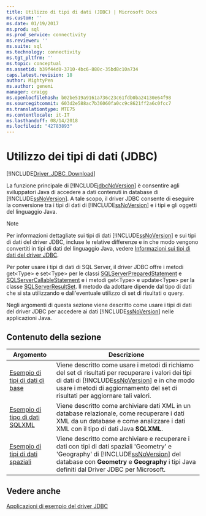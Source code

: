 ```yaml
---
title: Utilizzo di tipi di dati (JDBC) | Microsoft Docs
ms.custom: ''
ms.date: 01/19/2017
ms.prod: sql
ms.prod_service: connectivity
ms.reviewer: ''
ms.suite: sql
ms.technology: connectivity
ms.tgt_pltfrm: ''
ms.topic: conceptual
ms.assetid: b39f44d0-3710-4bc6-880c-35bd8c10a734
caps.latest.revision: 18
author: MightyPen
ms.author: genemi
manager: craigg
ms.openlocfilehash: b02be519a9161a736c23c61fdb0ba24130e64f98
ms.sourcegitcommit: 603d2e588ac7b36060fa0cc9c8621ff2a6c0fcc7
ms.translationtype: MTE75
ms.contentlocale: it-IT
ms.lasthandoff: 08/14/2018
ms.locfileid: "42783893"
---
```

# <a name="working-with-data-types-jdbc"></a>Utilizzo dei tipi di dati (JDBC)

[!INCLUDE[Driver_JDBC_Download](../../includes/driver_jdbc_download.md)]

La funzione principale di [!INCLUDE[jdbcNoVersion](../../includes/jdbcnoversion_md.md)] è consentire agli sviluppatori Java di accedere a dati contenuti in database di [!INCLUDE[ssNoVersion](../../includes/ssnoversion-md.md)]. A tale scopo, il driver JDBC consente di eseguire la conversione tra i tipi di dati di [!INCLUDE[ssNoVersion](../../includes/ssnoversion-md.md)] e i tipi e gli oggetti del linguaggio Java.  
  
> [!NOTE]  
> Per informazioni dettagliate sui tipi di dati [!INCLUDE[ssNoVersion](../../includes/ssnoversion-md.md)] e sui tipi di dati del driver JDBC, incluse le relative differenze e in che modo vengono convertiti in tipi di dati del linguaggio Java, vedere [Informazioni sui tipi di dati del driver JDBC](../../connect/jdbc/understanding-the-jdbc-driver-data-types.md).  
  
Per poter usare i tipi di dati di SQL Server, il driver JDBC offre i metodi get\<Type> e set\<Type> per le classi [SQLServerPreparedStatement](../../connect/jdbc/reference/sqlserverpreparedstatement-class.md) e [SQLServerCallableStatement](../../connect/jdbc/reference/sqlservercallablestatement-class.md) e i metodi get\<Type> e update\<Type> per la classe [SQLServerResultSet](../../connect/jdbc/reference/sqlserverresultset-class.md). Il metodo da adottare dipende dal tipo di dati che si sta utilizzando e dall'eventuale utilizzo di set di risultati o query.  
  
Negli argomenti di questa sezione viene descritto come usare i tipi di dati del driver JDBC per accedere ai dati [!INCLUDE[ssNoVersion](../../includes/ssnoversion-md.md)] nelle applicazioni Java.  
  
## <a name="in-this-section"></a>Contenuto della sezione  
  
|Argomento|Descrizione|  
|-----------|-----------------|  
|[Esempio di tipi di dati di base](../../connect/jdbc/basic-data-types-sample.md)|Viene descritto come usare i metodi di richiamo del set di risultati per recuperare i valori dei tipi di dati di [!INCLUDE[ssNoVersion](../../includes/ssnoversion-md.md)] e in che modo usare i metodi di aggiornamento del set di risultati per aggiornare tali valori.|  
|[Esempio di tipo di dati SQLXML](../../connect/jdbc/sqlxml-data-type-sample.md)|Viene descritto come archiviare dati XML in un database relazionale, come recuperare i dati XML da un database e come analizzare i dati XML con il tipo di dati Java **SQLXML**.|  
|[Esempio di tipi di dati spaziali](../../connect/jdbc/spatial-data-types-sample.md)|Viene descritto come archiviare e recuperare i dati con tipi di dati spaziali 'Geometry' e 'Geography' di [!INCLUDE[ssNoVersion](../../includes/ssnoversion-md.md)] del database con **Geometry** e **Geography** i tipi Java definiti dal Driver JDBC per Microsoft.|

## <a name="see-also"></a>Vedere anche

[Applicazioni di esempio del driver JDBC](../../connect/jdbc/sample-jdbc-driver-applications.md)  
